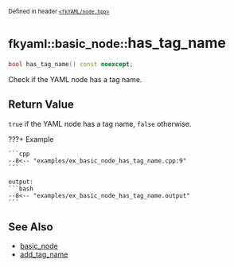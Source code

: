 <small>Defined in header [`<fkYAML/node.hpp>`](https://github.com/fktn-k/fkYAML/blob/develop/include/fkYAML/node.hpp)</small>

# <small>fkyaml::basic_node::</small>has_tag_name

```cpp
bool has_tag_name() const noexcept;
```

Check if the YAML node has a tag name.  

## **Return Value**

`true` if the YAML node has a tag name, `false` otherwise.  

???+ Example

    ```cpp
    --8<-- "examples/ex_basic_node_has_tag_name.cpp:9"
    ```

    output:
    ```bash
    --8<-- "examples/ex_basic_node_has_tag_name.output"
    ```

## **See Also**

* [basic_node](index.md)
* [add_tag_name](add_tag_name.md)
